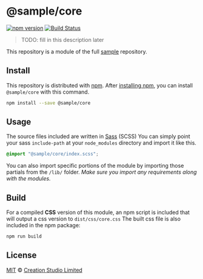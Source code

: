 # @sample/core

[![npm version](https://img.shields.io/npm/v/@sample/core.svg)](https://www.npmjs.org/package/@sample/core)
[![Build Status](https://travis-ci.org/sample/core.svg?branch=master)](https://travis-ci.org/sample/core)

> TODO: fill in this description later

This repository is a module of the full [sample][sample] repository.

## Install

This repository is distributed with [npm]. After [installing npm][install-npm], you can install `@sample/core` with this command.

```bash
npm install --save @sample/core
```

## Usage

The source files included are written in [Sass][sass] (SCSS) You can simply point your sass `include-path` at your `node_modules` directory and import it like this.

```scss
@import "@sample/core/index.scss";
```

You can also import specific portions of the module by importing those partials from the `/lib/` folder. _Make sure you import any requirements along with the modules._

## Build

For a compiled **CSS** version of this module, an npm script is included that will output a css version to `dist/css/core.css` The built css file is also included in the npm package:

```bash
npm run build
```

## License

[MIT](./LICENSE) &copy; [Creation Studio Limited](https://creationstudio.com/)

[sample]: https://github.com/sample/sample
[docs]: http://sample.github.io/
[npm]: https://www.npmjs.com/
[install-npm]: https://docs.npmjs.com/getting-started/installing-node
[sass]: http://sass-lang.com/
